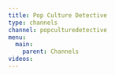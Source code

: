 ```yaml
---
title: Pop Culture Detective
type: channels
channel: popculturedetective
menu:
  main:
    parent: Channels
videos:
---
```

